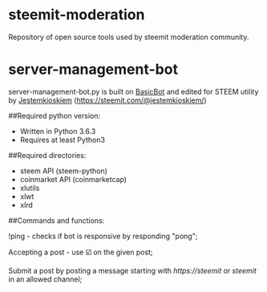 # steemit-moderation
Repository of open source tools used by steemit moderation community.

# server-management-bot	
server-management-bot.py is built on [BasicBot](https://github.com/Habchy/BasicBot) and edited for STEEM utility by [Jestemkioskiem](https://github.com/Jestemkioskiem) (https://steemit.com/@jestemkioskiem/)

##Required python version:
* Written in Python 3.6.3
* Requires at least Python3

##Required directories:
* steem API (steem-python)
* coinmarket API (coinmarketcap)
* xlutils
* xlwt
* xlrd

##Commands and functions:

!ping - checks if bot is responsive by responding "pong";

Accepting a post - use :ballot_box_with_check: on the given post;

Submit a post by posting a message starting with *https://steemit* or *steemit* in an allowed channel;


